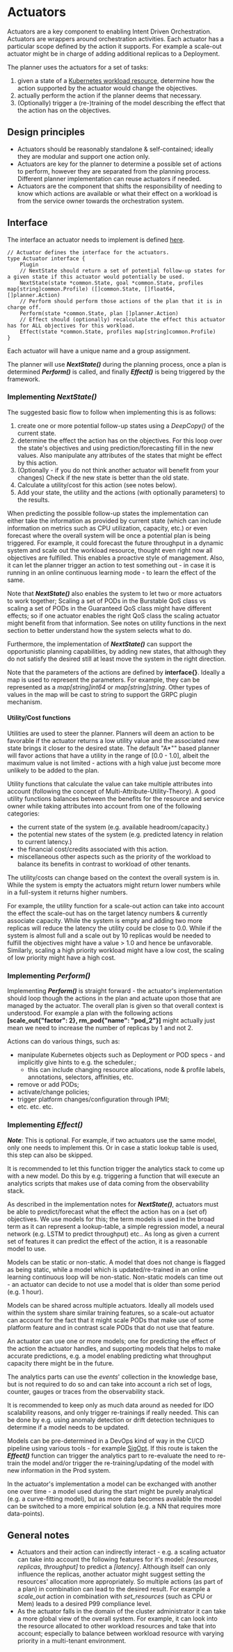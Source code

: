 # Actuators

Actuators are a key component to enabling Intent Driven Orchestration. Actuators are wrappers around orchestration
activities. Each actuator has a particular scope defined by the action it supports. For example a scale-out actuator
might be in charge of adding additional replicas to a Deployment.

The planner uses the actuators for a set of tasks:

1. given a state of
   a [Kubernetes workload resource](https://kubernetes.io/docs/reference/kubernetes-api/workload-resources/), determine
   how the action supported by the actuator would change the objectives.
2. actually perform the action if the planner deems that necessary.
3. (Optionally) trigger a (re-)training of the model describing the effect that the action has on the objectives.

## Design principles

* Actuators should be reasonably standalone & self-contained; ideally they are modular and support one action only.
* Actuators are key for the planner to determine a possible set of actions to perform, however they are separated from
  the planning process. Different planner implementation can reuse actuators if needed.
* Actuators are the component that shifts the responsibility of needing to know which actions are available or what
  their effect on a workload is from the service owner towards the orchestration system.

## Interface

The interface an actuator needs to implement is defined [here](../pkg/planner/actuators/types.go).

    // Actuator defines the interface for the actuators.
    type Actuator interface {
        Plugin
        // NextState should return a set of potential follow-up states for a given state if this actuator would potentially be used.
        NextState(state *common.State, goal *common.State, profiles map[string]common.Profile) ([]common.State, []float64, []planner.Action)
        // Perform should perform those actions of the plan that it is in charge off.
        Perform(state *common.State, plan []planner.Action)
        // Effect should (optionally) recalculate the effect this actuator has for ALL objectives for this workload.
        Effect(state *common.State, profiles map[string]common.Profile)
    }

Each actuator will have a unique name and a group assignment.

The planner will use ***NextState()*** during the planning process, once a plan is determined ***Perform()*** is called,
and finally ***Effect()*** is being triggered by the framework.

### Implementing ***NextState()***

The suggested basic flow to follow when implementing this is as follows:

1. create one or more potential follow-up states using a *DeepCopy()* of the current state.
2. determine the effect the action has on the objectives. For this loop over the state's objectives and using
   prediction/forecasting fill in the new values. Also manipulate any attributes of the states that might be effect by
   this action.
3. (Optionally - if you do not think another actuator will benefit from your changes) Check if the new state is better
   than the old state.
4. Calculate a utility/cost for this action (see notes below).
5. Add your state, the utility and the actions (with optionally parameters) to the results.

When predicting the possible follow-up states the implementation can either take the information as provided by current
state (which can include information on metrics such as CPU utilization, capacity, etc.) or even forecast where the
overall system will be once a potential plan is being triggered. For example, it could forecast the future throughput in
a dynamic system and scale out the workload resource, thought even right now all objectives are fulfilled. This enables
a proactive style of management. Also, it can let the planner trigger an action to test something out - in case it is
running in an online continuous learning mode - to learn the effect of the same.

Note that ***NextState()*** also enables the system to let two or more actuators to work together; Scaling a set of PODs
in the Burstable QoS class vs scaling a set of PODs in the Guaranteed QoS class might have different effects; so if one
actuator enables the right QoS class the scaling actuator might benefit from that information. See notes on utility
functions in the next section to better understand how the system selects what to do.

Furthermore, the implementation of ***NextState()*** can support the opportunistic planning capabilities, by adding new
states, that although they do not satisfy the desired still at least move the system in the right direction.

Note that the parameters of the actions are defined by **interface{}**. Ideally a map is used to represent the 
parameters. For example, they can be represented as a _map[string]int64_ or _map[string]string_. Other
types of values in the map will be cast to string to support the GRPC plugin mechanism. 

#### Utility/Cost functions

Utilities are used to steer the planner. Planners will deem an action to be favorable if the actuator returns a low
utility value and the associated new state brings it closer to the desired state. The default "A*"" based planner
will favor actions that have a utility in the range of [0.0 - 1.0], albeit the maximum value is not limited - actions
with a high value just become more unlikely to be added to the plan.

Utility functions that calculate the value can take multiple attributes into account (following the concept of
Multi-Attribute-Utility-Theory). A good utility functions balances between the benefits for the resource and service
owner while taking attributes into account from one of the following categories:

* the current state of the system (e.g. available headroom/capacity.)
* the potential new states of the system (e.g. predicted latency in relation to current latency.)
* the financial cost/credits associated with this action.
* miscellaneous other aspects such as the priority of the workload to balance its benefits in contrast to workload of
  other tenants.

The utility/costs can change based on the context the overall system is in. While the system is empty the actuators
might return lower numbers while in a full-system it returns higher numbers.

For example, the utility function for a scale-out action can take into account the effect the scale-out has on the
target latency numbers & currently associate capacity. While the system is empty and adding two more replicas will
reduce the latency the utility could be close to 0.0. While if the system is almost full and a scale out by 10 replicas
would be needed to fulfill the objectives might have a value > 1.0 and hence be unfavorable. Similarly, scaling a
high priority workload might have a low cost, the scaling of low priority might have a high cost.

### Implementing ***Perform()***

Implementing ***Perform()*** is straight forward - the actuator's implementation should loop though the actions in the
plan and actuate upon those that are managed by the actuator. The overall plan is given so that overall context is
understood. For example a plan with the following actions **[scale_out{"factor": 2}, rm_pod{"name": "pod_2"}]** might
actually just mean we need to increase the number of replicas by 1 and not 2.

Actions can do various things, such as:

* manipulate Kubernetes objects such as Deployment or POD specs - and implicitly give hints to e.g. the scheduler.;
    * this can include changing resource allocations, node & profile labels, annotations, selectors, affinities, etc.
* remove or add PODs;
* activate/change policies;
* trigger platform changes/configuration through IPMI;
* etc. etc. etc.

### Implementing ***Effect()***

***Note***: This is optional. For example, if two actuators use the same model, only one needs to implement this. Or in
case a static lookup table is used, this step can also be skipped.

It is recommended to let this function trigger the analytics stack to come up with a new model. Do this by e.g.
triggering a function that will execute an analytics scripts that makes use of data coming from the observability stack.

As described in the implementation notes for ***NextState()***, actuators must be able to predict/forecast what the
effect the action has on a (set of) objectives. We use models for this; the term models is used in the broad term as it
can represent a lookup-table, a simple regression model, a neural network (e.g. LSTM to predict throughput) etc.. As
long as given a current set of features it can predict the effect of the action, it is a reasonable model to use.

Models can be static or non-static. A model that does not change is flagged as being static, while a model which is
updated/re-trained in an online learning continuous loop will be non-static. Non-static models can time out - an
actuator can decide to not use a model that is older than some period (e.g. 1 hour).

Models can be shared across multiple actuators. Ideally all models used within the system share similar training
features, so a scale-out actuator can account for the fact that it might scale PODs that make use of some platform
feature and in contrast scale PODs that do not use that feature.

An actuator can use one or more models; one for predicting the effect of the action the actuator handles, and supporting
models that helps to make accurate predictions, e.g. a model enabling predicting what throughput capacity there might
be in the future.

The analytics parts can use the *events*' collection in the knowledge base, but is not required to do so and can take
into account a rich set of logs, counter, gauges or traces from the observability stack.

It is recommended to keep only as much data around as needed for IDO scalability reasons, and only trigger re-trainings
if really needed. This can be done by e.g. using anomaly detection or drift detection techniques to determine if a model
needs to be updated.

Models can be pre-determined in a DevOps kind of way in the CI/CD pipeline using various tools - for example
[SigOpt](https://sigopt.com/). If this route is taken the ***Effect()*** function can trigger the analytics part to
re-evaluate the need to re-train the model and/or trigger the re-training/updating of the model with new information in
the Prod system.

In the actuator's implementation a model can be exchanged with another one over time - a model used during the start
might be purely analytical (e.g. a curve-fitting model), but as more data becomes available the model can be switched to
a more empirical solution (e.g. a NN that requires more data-points).

## General notes

* Actuators and their action can indirectly interact - e.g. a scaling actuator can take into account the following
  features for it's model: *[resources, replicas, throughput]* to predict a *[latency]*. Although itself can only
  influence the replicas, another actuator might suggest setting the resources' allocation more appropriately. So
  multiple actions (as part of a plan) in combination can lead to the desired result. For example a *scale_out* action
  in combination with *set_resources* (such as CPU or Mem) leads to a desired P99 compliance level.
* As the actuator falls in the domain of the cluster administrator it can take a more global view of the overall system.
  For example, it can look into the resource allocated to other workload resources and take that into account;
  especially to balance between workload resource with varying priority in a multi-tenant environment.
